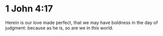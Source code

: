 # 1 John 4:17

Herein is our love made perfect, that we may have boldness in the day of judgment: because as he is, so are we in this world.